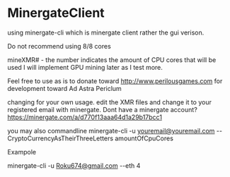 # MinergateClient

using minergate-cli which is minergate client rather the gui verison.

Do not recommend using 8/8 cores

mineXMR# - the number indicates the amount of CPU cores that will be used I will implement GPU mining later as I test more.

Feel free to use as is to donate toward http://www.perilousgames.com for development toward Ad Astra Periclum

changing for your own usage. edit the XMR files and change it to your registered email with minergate. 
Dont have a minergate account? https://minergate.com/a/d770f13aaa64d1a29b17bcc1

you may also commandline minergate-cli -u youremail@youremail.com --CryptoCurrencyAsTheirThreeLetters amountOfCpuCores

Exampole

minergate-cli -u Roku674@gmail.com --eth 4
